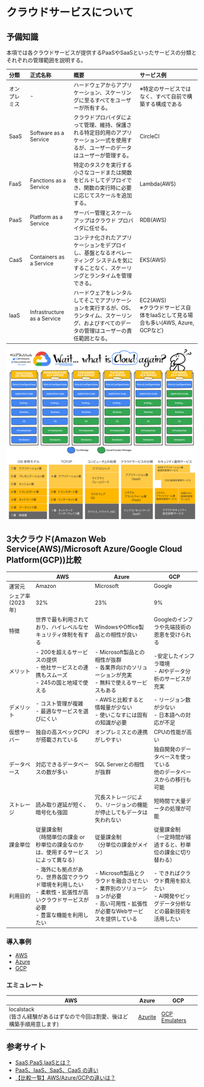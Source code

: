 # クラウドサービスについて

## 予備知識

本項では各クラウドサービスが提供するPaaSやSaaSといったサービスの分類とそれぞれの管理範囲を説明する。

| 分類 | 正式名称 | 概要 | サービス例 |
|:------|:-----|:-----|:------|
| オンプレミス | - | ハードウェアからアプリケーション、スケーリングに至るすべてをユーザーが所有する。 | ※特定のサービスではなく、すべて自前で構築する構成である |
| SaaS | Software as a Service | クラウドプロバイダによって管理、維持、保護される特定目的用のアプリケーション一式を使用するが、ユーザーのデータはユーザーが管理する。 | CircleCI |
| FaaS | Fanctions as a Service | 特定のタスクを実行する小さなコードまたは関数をビルドしてデプロイでき、関数の実行時に必要に応じてスケールを追加する。 | Lambda(AWS) |
| PaaS | Platform as a Service | サーバー管理とスケールアップはクラウド プロバイダに任せる。 | RDB(AWS) |
| CaaS | Containers as a Service | コンテナ化されたアプリケーションをデプロイし、基盤となるオペレーティング システムを気にすることなく、スケーリングとランタイムを管理できる。 | EKS(AWS) |
| IaaS | Infrastructure as a Service | ハードウェアをレンタルしてそこでアプリケーションを実行するが、OS、ランタイム、スケーリング、およびすべてのデータの管理はユーザーの責任範囲となる。 | EC2(AWS)<br>※クラウドサービス自体をIaaSとして見る場合も多い(AWS, Azure, GCPなど) |

![](./images/service_sverview.jpg)  
![](./images/osi_reference_model_tcpip_sec-ops.png)

## 3大クラウド(Amazon Web Service(AWS)/Microsoft Azure/Google Cloud Platform(GCP))比較

|   | AWS | Azure | GCP |
| - | - | - | - |
| 運営元| Amazon| Microsoft | Google |
| シェア率(2023年)| 32%| 23%| 9% |
| 特徴| 世界で最も利用されており、ハイレベルなセキュリティ体制を有する| WindowsやOffice製品との相性が良い| Googleのインフラや先端技術の恩恵を受けられる |
| メリット| - 200を超えるサービスの提供<br>- 他社サービスとの連携もスムーズ<br>- 245の国と地域で使える| - Microsoft製品との相性が抜群<br>- 各業界向けのソリューションが充実<br>- 無料で使えるサービスもある | -安定したインフラ環境<br>- AIやデータ分析のサービスが充実 |
| デメリット | - コスト管理が複雑<br>- 最適なサービスを選びにくい | - AWSと比較すると情報量が少ない<br>- 使いこなすには固有の知識が必要 | - リージョン数が少ない<br>- 日本語への対応が不足 |
| 仮想サーバー| 独自の高スペックCPUが搭載されている | オンプレミスとの連携がしやすい | CPUの性能が高い |
| データベース| 対応できるデータベースの数が多い| SQL Serverとの相性が抜群| 独自開発のデータベースを使っている<br>他のデータベースからの移行も可能 |
| ストレージ| 読み取り遅延が短く、暗号化も強固| 冗長ストレージにより、リージョンの機能が停止してもデータは失われない| 短時間で大量データの処理が可能 |
| 課金単位| 従量課金制<br>（時間単位の課金 or 秒単位の課金なのかは、使用するサービスによって異なる）| 従量課金制<br>（分単位の課金がメイン）| 従量課金制<br>（一定時間が経過すると、秒単位の課金に切り替わる） |
| 利用目的 | - 海外にも拠点があり、世界各国でクラウド環境を利用したい<br>- 柔軟性・拡張性が高いクラウドサービスが必要<br>- 豊富な機能を利用したい | - Microsoft製品とクラウドを融合させたい<br>- 業界別のソリューションが必要<br>- 高い可用性・拡張性が必要なWebサービスを提供している | - できればクラウド費用を抑えたい<br>- AI開発やビッグデータ分析などの最新技術を活用したい |

### 導入事例

- [AWS](https://aws.amazon.com/jp/solutions/case-studies)
- [Azure](https://www.microsoft.com/ja-jp/biz/nowon-azure/default.aspx)
- [GCP](https://cloud.google.com/customers?hl=ja)

### エミュレート

| AWS | Azure | GCP |
| - | - | - |
| localstack<br>(皆さん経験があるはずなので今回は割愛、後ほど構築手順用意します) | [Azurite](./emulate/azurite-example.md) | [GCP Emulaters](./emulate/gcp-emulaters-example.md) |

## 参考サイト

- [SaaS,PaaS,IaaSとは？](https://www.itmanage.co.jp/column/saas-paas-iaas/)
- [PaaS、IaaS、SaaS、CaaS の違い](https://cloud.google.com/learn/paas-vs-iaas-vs-saas?hl=ja)
- [【比較一覧】AWS/Azure/GCPの違いは？](https://giginc.co.jp/blog/giglab/aws-azure-gcp)
